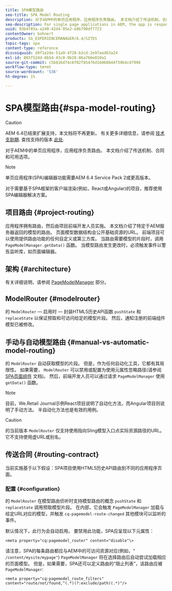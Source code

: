 ```yaml
---
title: SPA模型路由
seo-title: SPA Model Routing
description: 对于AEM中的单页应用程序，应用程序负责路由。 本文档介绍了传送机制、合同和可用选项。
seo-description: For single page applications in AEM, the app is responsible for the routing. This document describes the routing mechanism, the contract, and options available.
uuid: 93b4f85a-a240-42d4-95e2-e8b790df7723
contentOwner: bohnert
products: SG_EXPERIENCEMANAGER/6.4/SITES
topic-tags: spa
content-type: reference
discoiquuid: d9f1e24e-51a9-4f28-b2cd-2e97aed63a24
exl-id: 865f524d-6b54-43c8-9b28-86a766e010a1
source-git-commit: c5b816d74c6f02f85476d16868844f39b4c47996
workflow-type: tm+mt
source-wordcount: '536'
ht-degree: 1%

---
```


# SPA模型路由{#spa-model-routing}

>[!CAUTION]
>
>AEM 6.4已结束扩展支持，本文档将不再更新。 有关更多详细信息，请参阅 [技术支助期](https://helpx.adobe.com/cn/support/programs/eol-matrix.html). 查找支持的版本 [此处](https://experienceleague.adobe.com/docs/).

对于AEM中的单页应用程序，应用程序负责路由。 本文档介绍了传送机制、合同和可用选项。

>[!NOTE]
>
>单页应用程序(SPA)编辑器功能需要AEM 6.4 Service Pack 2或更高版本。
>
>对于需要基于SPA框架的客户端渲染(例如，React或Angular)的项目，推荐使用SPA编辑器解决方案。

## 项目路由 {#project-routing}

应用程序拥有路由，然后由项目前端开发人员实施。 本文档介绍了特定于AEM服务器返回的模型的路由。 页面模型数据结构会公开基础资源的URL。 前端项目可以使用提供路由功能的任何自定义或第三方库。 当路由需要模型的片段时，调用 `PageModelManager.getData()` 函数。 当模型路由发生更改时，必须触发事件以警告监听库，如页面编辑器。

## 架构 {#architecture}

有关详细说明，请参阅 [PageModelManager](/help/sites-developing/spa-blueprint.md#pagemodelmanager) 部分。

## ModelRouter {#modelrouter}

的 `ModelRouter`  — 启用时 — 封装HTML5历史API函数 `pushState` 和 `replaceState` 以保证预取和可访问给定的模型片段。 然后，通知注册的前端组件模型已被修改。

## 手动与自动模型路由 {#manual-vs-automatic-model-routing}

的 `ModelRouter` 自动获取模型的片段。 但是，作为任何自动化工具，它都有其局限性。 如果需要， `ModelRouter` 可以禁用或配置为使用元属性忽略路径(请参阅 [SPA页面组件](/help/sites-developing/spa-page-component.md) 文档)。 然后，前端开发人员可以通过请求 `PageModelManager` 使用 `getData()` 函数。

>[!NOTE]
>
>目前，We.Retail Journal示例React项目说明了自动化方法，而Angular项目则说明了手动方法。 半自动化方法也是有效的用例。

>[!CAUTION]
>
>的当前版本 `ModelRouter` 仅支持使用指向Sling模型入口点实际资源路径的URL。 它不支持使用虚URL或别名。

## 传送合同 {#routing-contract}

当前实施基于以下假设：SPA项目使用HTML5历史API路由到不同的应用程序页面。

### 配置 {#configuration}

的 `ModelRouter` 在模型路由侦听时支持模型路由的概念 `pushState` 和 `replaceState` 调用预取模型片段。 在内部，它会触发 `PageModelManager` 加载与给定URL对应的模型，并触发 `cq-pagemodel-route-changed` 其他模块可以监听的事件。

默认情况下，此行为会自动启用。 要禁用此功能，SPA应呈现以下元属性：

```
<meta property="cq:pagemodel_router" content="disable"\>
```

请注意，SPA的每条路由都应与AEM中的可访问资源对应(例如，“ `/content/mysite/mypage"`) `PageModelManager` 将在选择路由后自动尝试加载相应的页面模型。 但是，如果需要，SPA还可以定义路由的“阻止列表”，该路由应被 `PageModelManager`:

```
<meta property="cq:pagemodel_route_filters" content="route/not/found,^(.*)(?:exclude/path)(.*)"/>
```
